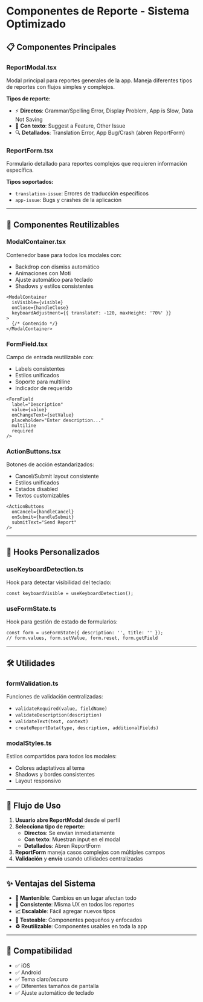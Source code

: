 # Componentes de Reporte - Sistema Optimizado

## 📋 Componentes Principales

### **ReportModal.tsx**

Modal principal para reportes generales de la app. Maneja diferentes tipos de reportes con flujos simples y complejos.

**Tipos de reporte:**

- ⚡ **Directos**: Grammar/Spelling Error, Display Problem, App is Slow, Data Not Saving
- 📝 **Con texto**: Suggest a Feature, Other Issue
- 🔍 **Detallados**: Translation Error, App Bug/Crash (abren ReportForm)

### **ReportForm.tsx**

Formulario detallado para reportes complejos que requieren información específica.

**Tipos soportados:**

- `translation-issue`: Errores de traducción específicos
- `app-issue`: Bugs y crashes de la aplicación

---

## 🧩 Componentes Reutilizables

### **ModalContainer.tsx**

Contenedor base para todos los modales con:

- Backdrop con dismiss automático
- Animaciones con Moti
- Ajuste automático para teclado
- Shadows y estilos consistentes

```tsx
<ModalContainer
  isVisible={visible}
  onClose={handleClose}
  keyboardAdjustment={{ translateY: -120, maxHeight: '70%' }}
>
  {/* Contenido */}
</ModalContainer>
```

### **FormField.tsx**

Campo de entrada reutilizable con:

- Labels consistentes
- Estilos unificados
- Soporte para multiline
- Indicador de requerido

```tsx
<FormField
  label="Description"
  value={value}
  onChangeText={setValue}
  placeholder="Enter description..."
  multiline
  required
/>
```

### **ActionButtons.tsx**

Botones de acción estandarizados:

- Cancel/Submit layout consistente
- Estilos unificados
- Estados disabled
- Textos customizables

```tsx
<ActionButtons
  onCancel={handleCancel}
  onSubmit={handleSubmit}
  submitText="Send Report"
/>
```

---

## 🎣 Hooks Personalizados

### **useKeyboardDetection.ts**

Hook para detectar visibilidad del teclado:

```tsx
const keyboardVisible = useKeyboardDetection();
```

### **useFormState.ts**

Hook para gestión de estado de formularios:

```tsx
const form = useFormState({ description: '', title: '' });
// form.values, form.setValue, form.reset, form.getField
```

---

## 🛠 Utilidades

### **formValidation.ts**

Funciones de validación centralizadas:

- `validateRequired(value, fieldName)`
- `validateDescription(description)`
- `validateText(text, context)`
- `createReportData(type, description, additionalFields)`

### **modalStyles.ts**

Estilos compartidos para todos los modales:

- Colores adaptativos al tema
- Shadows y bordes consistentes
- Layout responsivo

---

## 🔄 Flujo de Uso

1. **Usuario abre ReportModal** desde el perfil
2. **Selecciona tipo de reporte:**
   - **Directos**: Se envían inmediatamente
   - **Con texto**: Muestran input en el modal
   - **Detallados**: Abren ReportForm
3. **ReportForm** maneja casos complejos con múltiples campos
4. **Validación** y **envío** usando utilidades centralizadas

---

## ✨ Ventajas del Sistema

- **🔧 Mantenible**: Cambios en un lugar afectan todo
- **🎨 Consistente**: Misma UX en todos los reportes
- **📈 Escalable**: Fácil agregar nuevos tipos
- **🧪 Testeable**: Componentes pequeños y enfocados
- **♻️ Reutilizable**: Componentes usables en toda la app

---

## 📱 Compatibilidad

- ✅ iOS
- ✅ Android
- ✅ Tema claro/oscuro
- ✅ Diferentes tamaños de pantalla
- ✅ Ajuste automático de teclado
